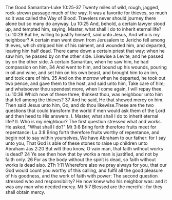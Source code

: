 The Good Samaritan-Luke 10:25-37 Twenty miles of wild, rough, jagged, rock-strewn passage much of the way. It was a favorite for thieves, so much so it was called the Way of Blood. Travelers never should journey there alone but so many do anyway.
Lu 10:25 And, behold, a certain lawyer stood up, and tempted him, saying, Master, what shall I do to inherit eternal life? Lu 10:29 But he, willing to justify himself, said unto Jesus, And who is my neighbour?
A certain man went down from Jerusalem to Jericho
fell among thieves, which stripped him of his raiment, and wounded him, and departed, leaving him half dead.
There came down a certain priest that way: when he saw him, he passed by on the other side.
Likewise a Levite, and he passed by on the other side.
A certain Samaritan, when he saw him, he had compassion on him, 34 And went to him, and bound up his wounds, pouring in oil and wine, and set him on his own beast, and brought him to an inn, and took care of him. 35 And on the morrow when he departed, he took out two pence, and gave them to the host, and said unto him, Take care of him; and whatsoever thou spendest more, when I come again, I will repay thee.
Lu 10:36 Which now of these three, thinkest thou, was neighbour unto him that fell among the thieves? 37 And he said, He that shewed mercy on him. Then said Jesus unto him, Go, and do thou likewise.These are the two questions that could transform the world if men would ask them of the Lord and then heed to His answers.
I. Master, what shall I do to inherit eternal life? 
II. Who is my neighbour?
The first question stressed what and works. He asked, "What shall I do?" Mt 3:8 Bring forth therefore fruits meet for repentance: Lu 3:8 Bring forth therefore fruits worthy of repentance, and begin not to say within yourselves, We have Abraham to our father: for I say unto you, That God is able of these stones to raise up children unto Abraham Jas 2:20 But wilt thou know, O vain man, that faith without works is dead? 24 Ye see then how that by works a man is justified, and not by faith only. 26 For as the body without the spirit is dead, so faith without works is dead also. 2Th 1:11 Wherefore also we pray always for you, that our God would count you worthy of this calling, and fulfil all the good pleasure of his goodness, and the work of faith with power: The second question stressed who and responsibility? He now knew who his neighbor was: and it was any man who needed mercy.	 Mt 5:7 Blessed are the merciful: for they shall obtain mercy.
